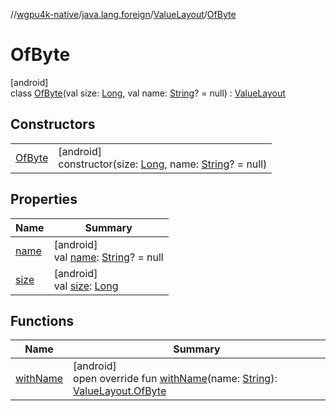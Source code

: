 //[wgpu4k-native](../../../../index.md)/[java.lang.foreign](../../index.md)/[ValueLayout](../index.md)/[OfByte](index.md)

# OfByte

[android]\
class [OfByte](index.md)(val size: [Long](https://kotlinlang.org/api/core/kotlin-stdlib/kotlin/-long/index.html), val name: [String](https://kotlinlang.org/api/core/kotlin-stdlib/kotlin/-string/index.html)? = null) : [ValueLayout](../index.md)

## Constructors

| | |
|---|---|
| [OfByte](-of-byte.md) | [android]<br>constructor(size: [Long](https://kotlinlang.org/api/core/kotlin-stdlib/kotlin/-long/index.html), name: [String](https://kotlinlang.org/api/core/kotlin-stdlib/kotlin/-string/index.html)? = null) |

## Properties

| Name | Summary |
|---|---|
| [name](../name.md) | [android]<br>val [name](../name.md): [String](https://kotlinlang.org/api/core/kotlin-stdlib/kotlin/-string/index.html)? = null |
| [size](../size.md) | [android]<br>val [size](../size.md): [Long](https://kotlinlang.org/api/core/kotlin-stdlib/kotlin/-long/index.html) |

## Functions

| Name | Summary |
|---|---|
| [withName](with-name.md) | [android]<br>open override fun [withName](with-name.md)(name: [String](https://kotlinlang.org/api/core/kotlin-stdlib/kotlin/-string/index.html)): [ValueLayout.OfByte](index.md) |